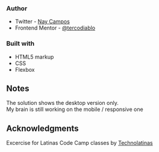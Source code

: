 ### Author
- Twitter - [Nay Campos](https://twitter.com/tercodiablo)
- Frontend Mentor - [@tercodiablo](https://www.frontendmentor.io/profile/tercodiablo)


### Built with

- HTML5 markup
- CSS 
- Flexbox

## Notes

The solution shows the desktop version only.  
My brain is still working on the mobile / responsive one 

## Acknowledgments

Excercise for Latinas Code Camp classes by [Technolatinas](https://twitter.com/technolatinas)